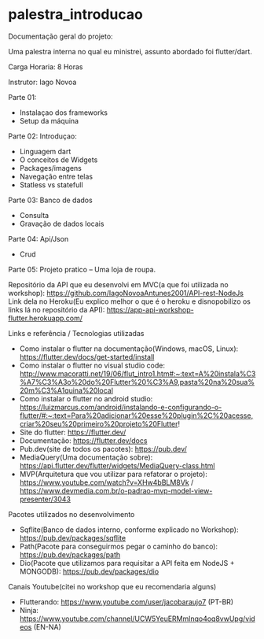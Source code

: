 # palestra_introducao

Documentação geral do projeto:

Uma palestra interna no qual eu ministrei, assunto abordado foi flutter/dart.

Carga Horaria: 8 Horas

Instrutor: Iago Novoa

Parte 01:
- Instalaçao dos frameworks
- Setup da máquina

Parte 02:
Introduçao:
- Linguagem dart
- O conceitos de Widgets
- Packages/imagens
- Navegação entre telas
- Statless vs statefull

Parte 03:
Banco de dados
- Consulta
- Gravação de dados locais

Parte 04:
Api/Json
- Crud

Parte 05:
Projeto pratico – Uma loja de roupa.

Repositório da API que eu desenvolvi em MVC(a que foi utilizada no workshop): https://github.com/IagoNovoaAntunes2001/API-rest-NodeJs
Link dela no Heroku(Eu explico melhor o que é o heroku e disnopobilizo os links lá no repositório da API): https://app-api-workshop-flutter.herokuapp.com/

Links e referência / Tecnologias utilizadas
- Como instalar o flutter na documentação(Windows, macOS, Linux): https://flutter.dev/docs/get-started/install
- Como instalar o flutter no visual studio code: http://www.macoratti.net/19/06/flut_intro1.htm#:~:text=A%20instala%C3%A7%C3%A3o%20do%20Flutter%20%C3%A9,pasta%20na%20sua%20m%C3%A1quina%20local
- Como instalar o flutter no android studio: https://luizmarcus.com/android/instalando-e-configurando-o-flutter/#:~:text=Para%20adicionar%20esse%20plugin%2C%20acesse,criar%20seu%20primeiro%20projeto%20Flutter! 
- Site do flutter: https://flutter.dev/
- Documentação: https://flutter.dev/docs
- Pub.dev(site de todos os pacotes): https://pub.dev/
- MediaQuery(Uma documentação sobre): https://api.flutter.dev/flutter/widgets/MediaQuery-class.html
- MVP(Arquitetura que vou utilizar para refatorar o projeto): https://www.youtube.com/watch?v=XHw4bBLM8Vk / https://www.devmedia.com.br/o-padrao-mvp-model-view-presenter/3043

Pacotes utilizados no desenvolvimento
- Sqflite(Banco de dados interno, conforme explicado no Workshop): https://pub.dev/packages/sqflite
- Path(Pacote para conseguirmos pegar o caminho do banco): https://pub.dev/packages/path
- Dio(Pacote que utilizamos para requisitar a API feita em NodeJS + MONGODB): https://pub.dev/packages/dio

Canais Youtube(citei no workshop que eu recomendaria alguns)
 - Flutterando: https://www.youtube.com/user/jacobaraujo7 (PT-BR)
 - Ninja: https://www.youtube.com/channel/UCW5YeuERMmlnqo4oq8vwUpg/videos (EN-NA)
 

